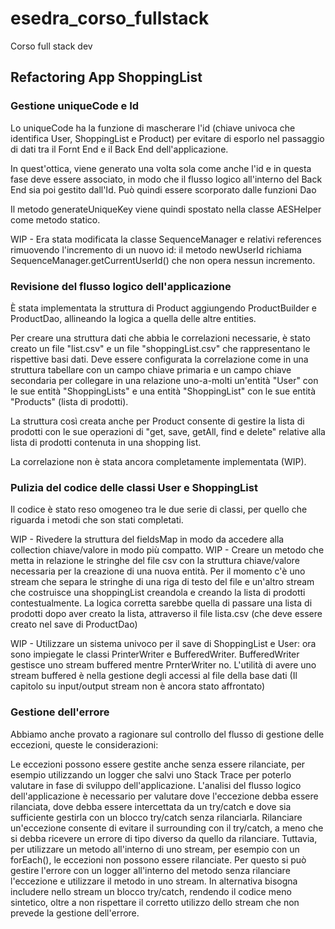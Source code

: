 # esedra_corso_fullstack
Corso full stack dev

## Refactoring App ShoppingList

### Gestione uniqueCode e Id

Lo uniqueCode ha la funzione di mascherare l'id (chiave univoca che identifica User, ShoppingList e Product) per evitare di esporlo nel passaggio di dati tra il Fornt End e il Back End dell'applicazione.

In quest'ottica, viene generato una volta sola come anche l'id e in questa fase deve essere associato, in modo che il flusso logico all'interno del Back End sia poi gestito dall'Id. Può quindi essere scorporato dalle funzioni Dao

Il metodo generateUniqueKey viene quindi spostato nella classe AESHelper come metodo statico.

WIP - Era stata modificata la classe SequenceManager e relativi references rimuovendo l'incremento di un nuovo id: il metodo newUserId richiama SequenceManager.getCurrentUserId() che non opera nessun incremento.

### Revisione del flusso logico dell'applicazione

È stata implementata la struttura di Product aggiungendo ProductBuilder e ProductDao, allineando la logica a quella delle altre entities.

Per creare una struttura dati che abbia le correlazioni necessarie, è stato creato un file "list.csv" e un file "shoppingList.csv" che rappresentano le rispettive basi dati. Deve essere configurata la correlazione come in una struttura tabellare con un campo chiave primaria e un campo chiave secondaria per collegare in una relazione uno-a-molti un'entità "User" con le sue entità "ShoppingLists" e una entità "ShoppingList" con le sue entità "Products" (lista di prodotti).

La struttura così creata anche per Product consente di gestire la lista di prodotti con le sue operazioni di "get, save, getAll, find e delete" relative alla lista di prodotti contenuta in una shopping list.

La correlazione non è stata ancora completamente implementata (WIP).

### Pulizia del codice delle classi User e ShoppingList

Il codice è stato reso omogeneo tra le due serie di classi, per quello che riguarda i metodi che son stati completati.

WIP - Rivedere la struttura del fieldsMap in modo da accedere alla collection chiave/valore in modo più compatto.
WIP - Creare un metodo che metta in relazione le stringhe del file csv con la struttura chiave/valore necessaria per la creazione di una nuova entità.
      Per il momento c'è uno stream che separa le stringhe di una riga di testo del file e un'altro stream che costruisce una shoppingList creandola e creando la       lista di prodotti contestualmente. La logica corretta sarebbe quella di passare una lista di prodotti dopo aver creato la lista, attraverso il file               lista.csv (che deve essere creato nel save di ProductDao)

WIP - Utilizzare un sistema univoco per il save di ShoppingList e User: ora sono impiegate le classi PrinterWriter e BufferedWriter.
      BufferedWriter gestisce uno stream buffered mentre PrnterWriter no. L'utilità di avere uno stream buffered è nella gestione degli accessi al file della           base dati  (Il capitolo su input/output stream non è ancora stato affrontato)
 
### Gestione dell'errore

Abbiamo anche provato a ragionare sul controllo del flusso di gestione delle eccezioni, queste le considerazioni:

Le eccezioni possono essere gestite anche senza essere rilanciate, per esempio utilizzando un logger che salvi uno Stack Trace per poterlo valutare in fase di sviluppo dell'applicazione. 
L'analisi del flusso logico dell'applicazione è necessario per valutare dove l'eccezione debba essere rilanciata, dove debba essere intercettata da un try/catch e dove sia sufficiente gestirla con un blocco try/catch senza rilanciarla.
Rilanciare un'eccezione consente di evitare il surrounding con il try/catch, a meno che si debba ricevere un errore di tipo diverso da quello da rilanciare. Tuttavia, per utilizzare un metodo all'interno di uno stream, per esempio con un forEach(), le eccezioni non possono essere rilanciate. Per questo si può gestire l'errore con un logger all'interno del metodo senza rilanciare l'eccezione e utilizzare il metodo in uno stream. In alternativa bisogna includere nello stream un blocco try/catch, rendendo il codice meno sintetico, oltre a non rispettare il corretto utilizzo dello stream che non prevede la gestione dell'errore.
